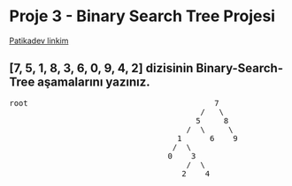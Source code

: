 # Proje 3 - Binary Search Tree Projesi
[Patikadev linkim](https://app.patika.dev/yildizlarabak)

## [7, 5, 1, 8, 3, 6, 0, 9, 4, 2] dizisinin Binary-Search-Tree aşamalarını yazınız.

<pre>root                                        7 
                                         /   \
                                        5     8
                                      /  \     \
                                    1      6    9
                                   /  \
                                  0    3
                                      /  \
                                     2    4 
                                     </pre>
